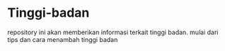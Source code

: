 # Tinggi-badan
repository ini akan memberikan informasi terkait tinggi badan. mulai dari tips dan cara menambah tinggi badan

